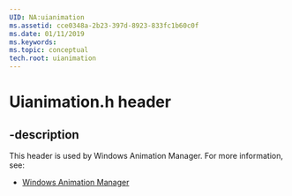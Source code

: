 ```yaml
---
UID: NA:uianimation
ms.assetid: cce0348a-2b23-397d-8923-833fc1b60c0f
ms.date: 01/11/2019
ms.keywords: 
ms.topic: conceptual
tech.root: uianimation
---
```


# Uianimation.h header


## -description


This header is used by Windows Animation Manager. For more information, see:

- [Windows Animation Manager](../_uianimation/index.md)

